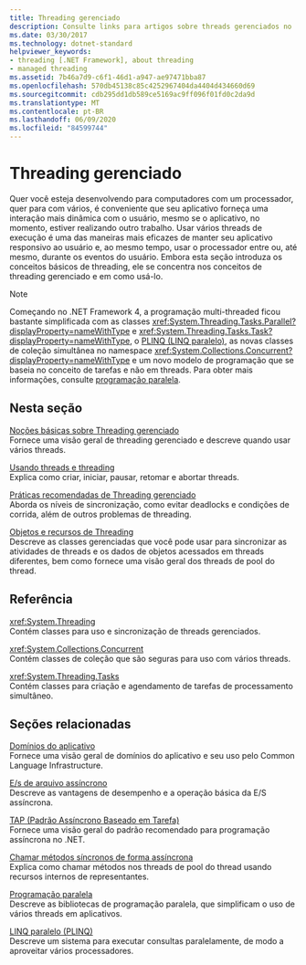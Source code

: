 ```yaml
---
title: Threading gerenciado
description: Consulte links para artigos sobre threads gerenciados no .NET que abrangem as noções básicas, práticas recomendadas, objetos de Threading & recursos, páginas de referência & mais.
ms.date: 03/30/2017
ms.technology: dotnet-standard
helpviewer_keywords:
- threading [.NET Framework], about threading
- managed threading
ms.assetid: 7b46a7d9-c6f1-46d1-a947-ae97471bba87
ms.openlocfilehash: 570db45138c85c4252967404da4404d434660d69
ms.sourcegitcommit: cdb295dd1db589ce5169ac9ff096f01fd0c2da9d
ms.translationtype: MT
ms.contentlocale: pt-BR
ms.lasthandoff: 06/09/2020
ms.locfileid: "84599744"
---
```

# <a name="managed-threading"></a>Threading gerenciado
Quer você esteja desenvolvendo para computadores com um processador, quer para com vários, é conveniente que seu aplicativo forneça uma interação mais dinâmica com o usuário, mesmo se o aplicativo, no momento, estiver realizando outro trabalho. Usar vários threads de execução é uma das maneiras mais eficazes de manter seu aplicativo responsivo ao usuário e, ao mesmo tempo, usar o processador entre ou, até mesmo, durante os eventos do usuário. Embora esta seção introduza os conceitos básicos de threading, ele se concentra nos conceitos de threading gerenciado e em como usá-lo.  
  
> [!NOTE]
> Começando no .NET Framework 4, a programação multi-threaded ficou bastante simplificada com as classes <xref:System.Threading.Tasks.Parallel?displayProperty=nameWithType> e <xref:System.Threading.Tasks.Task?displayProperty=nameWithType>, o [PLINQ (LINQ paralelo)](../parallel-programming/introduction-to-plinq.md), as novas classes de coleção simultânea no namespace <xref:System.Collections.Concurrent?displayProperty=nameWithType> e um novo modelo de programação que se baseia no conceito de tarefas e não em threads. Para obter mais informações, consulte [programação paralela](../parallel-programming/index.md).  
  
## <a name="in-this-section"></a>Nesta seção  
 [Noções básicas sobre Threading gerenciado](managed-threading-basics.md)  
 Fornece uma visão geral de threading gerenciado e descreve quando usar vários threads.  
  
 [Usando threads e threading](using-threads-and-threading.md)  
 Explica como criar, iniciar, pausar, retomar e abortar threads.  
  
 [Práticas recomendadas de Threading gerenciado](managed-threading-best-practices.md)  
 Aborda os níveis de sincronização, como evitar deadlocks e condições de corrida, além de outros problemas de threading.  
  
 [Objetos e recursos de Threading](threading-objects-and-features.md)  
 Descreve as classes gerenciadas que você pode usar para sincronizar as atividades de threads e os dados de objetos acessados em threads diferentes, bem como fornece uma visão geral dos threads de pool do thread.  
  
## <a name="reference"></a>Referência  
 <xref:System.Threading>  
 Contém classes para uso e sincronização de threads gerenciados.  
  
 <xref:System.Collections.Concurrent>  
 Contém classes de coleção que são seguras para uso com vários threads.  
  
 <xref:System.Threading.Tasks>  
 Contém classes para criação e agendamento de tarefas de processamento simultâneo.  
  
## <a name="related-sections"></a>Seções relacionadas  
 [Domínios do aplicativo](../../framework/app-domains/application-domains.md)  
 Fornece uma visão geral de domínios do aplicativo e seu uso pelo Common Language Infrastructure.  
  
 [E/s de arquivo assíncrono](../io/asynchronous-file-i-o.md)  
 Descreve as vantagens de desempenho e a operação básica da E/S assíncrona.  
  
 [TAP (Padrão Assíncrono Baseado em Tarefa)](../asynchronous-programming-patterns/task-based-asynchronous-pattern-tap.md)  
 Fornece uma visão geral do padrão recomendado para programação assíncrona no .NET.  
  
 [Chamar métodos síncronos de forma assíncrona](../asynchronous-programming-patterns/calling-synchronous-methods-asynchronously.md)  
 Explica como chamar métodos nos threads de pool do thread usando recursos internos de representantes.  
  
 [Programação paralela](../parallel-programming/index.md)  
 Descreve as bibliotecas de programação paralela, que simplificam o uso de vários threads em aplicativos.  
  
 [LINQ paralelo (PLINQ)](../parallel-programming/introduction-to-plinq.md)  
 Descreve um sistema para executar consultas paralelamente, de modo a aproveitar vários processadores.
